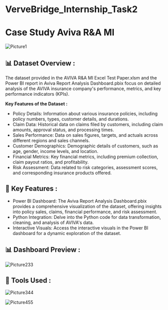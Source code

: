 # VerveBridge_Internship_Task2

# Case Study Aviva R&A MI

![Picture1](https://github.com/user-attachments/assets/694ac7e9-8c5f-4262-8de1-7d8bd9300e4f)


## 📊 Dataset Overview :

The dataset provided in the AVIVA R&A MI Excel Test Paper.xlsm and the Power BI report in Aviva Report Analysis Dashboard.pbix focus on detailed analysis of the AVIVA insurance company's performance, metrics, and key performance indicators (KPIs).

**Key Features of the Dataset :**

- Policy Details: Information about various insurance policies, including policy numbers, types, customer details, and durations.
- Claim Data: Historical data on claims filed by customers, including claim amounts, approval status, and processing times.
- Sales Performance: Data on sales figures, targets, and actuals across different regions and sales channels.
- Customer Demographics: Demographic details of customers, such as age, gender, income levels, and location.
- Financial Metrics: Key financial metrics, including premium collection, claim payout ratios, and profitability.
- Risk Assessment: Data related to risk categories, assessment scores, and corresponding insurance products offered.

## 🚀 Key Features :

- Power BI Dashboard: The Aviva Report Analysis Dashboard.pbix provides a comprehensive visualization of the dataset, offering insights into policy sales, claims, financial performance, and risk assessment.
- Python Integration: Delve into the Python code for data transformation, cleaning, and analysis of AVIVA's data.
- Interactive Visuals: Access the interactive visuals in the Power BI dashboard for a dynamic exploration of the dataset.

## 📊 Dashboard Preview :

![Picture233](https://github.com/user-attachments/assets/50637a2e-acb1-4779-bd04-d984ab2a3a97)

## 🧰 Tools Used :

![Picture344](https://github.com/user-attachments/assets/e9dfe810-6af4-496e-a810-38e3f1b4f791)

![Picture455](https://github.com/user-attachments/assets/93f0b77e-bff7-4910-bee0-d4e0d633d77c)







